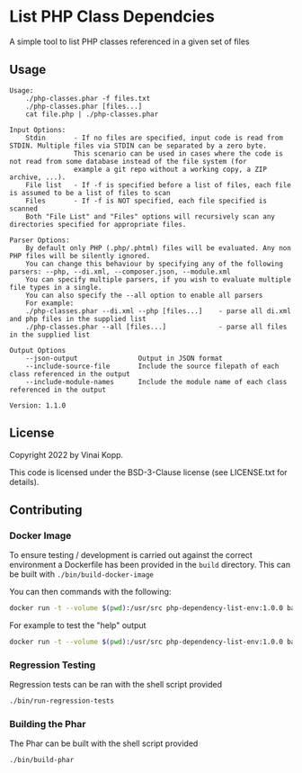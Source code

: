 # List PHP Class Dependcies

A simple tool to list PHP classes referenced in a given set of files

## Usage
```text
Usage:
    ./php-classes.phar -f files.txt
    ./php-classes.phar [files...]
    cat file.php | ./php-classes.phar

Input Options:
    Stdin       - If no files are specified, input code is read from STDIN. Multiple files via STDIN can be separated by a zero byte. 
                This scenario can be used in cases where the code is not read from some database instead of the file system (for 
                example a git repo without a working copy, a ZIP archive, ...).
    File list   - If -f is specified before a list of files, each file is assumed to be a list of files to scan
    Files       - If -f is NOT specified, each file specified is scanned
    Both "File List" and "Files" options will recursively scan any directories specified for appropriate files.

Parser Options:
    By default only PHP (.php/.phtml) files will be evaluated. Any non PHP files will be silently ignored.
    You can change this behaviour by specifying any of the following parsers: --php, --di.xml, --composer.json, --module.xml
    You can specify multiple parsers, if you wish to evaluate multiple file types in a single.
    You can also specify the --all option to enable all parsers
    For example: 
    ./php-classes.phar --di.xml --php [files...]    - parse all di.xml and php files in the supplied list
    ./php-classes.phar --all [files...]             - parse all files in the supplied list

Output Options
    --json-output               Output in JSON format
    --include-source-file       Include the source filepath of each class referenced in the output
    --include-module-names      Include the module name of each class referenced in the output

Version: 1.1.0
```

## License

Copyright 2022 by Vinai Kopp.

This code is licensed under the BSD-3-Clause license (see LICENSE.txt for details).


## Contributing

### Docker Image
To ensure testing / development is carried out against the correct environment a Dockerfile has been provided in the `build` directory.
This can be built with `./bin/build-docker-image`

You can then commands with the following:
```bash
docker run -t --volume $(pwd):/usr/src php-dependency-list-env:1.0.0 bash -c "COMMAND"
```

For example to test the "help" output
```bash
docker run -t --volume $(pwd):/usr/src php-dependency-list-env:1.0.0 bash -c "php bin/php-classes.php --help"
```

### Regression Testing
Regression tests can be ran with the shell script provided
```bash
./bin/run-regression-tests
```

### Building the Phar
The Phar can be built with the shell script provided
```bash
./bin/build-phar
```